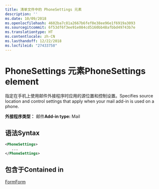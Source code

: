 ```yaml
---
title: 清单文件中的 PhoneSettings 元素
description: ''
ms.date: 10/09/2018
ms.openlocfilehash: 4602ba7c81a2667b6fef0e38ee96e1f6919a3093
ms.sourcegitcommit: 6f53df6f3ee91e084cd5160bb48afbbd49743b7e
ms.translationtype: HT
ms.contentlocale: zh-CN
ms.lasthandoff: 12/22/2018
ms.locfileid: "27433758"
---
```

# <a name="phonesettings-element"></a><span data-ttu-id="82861-102">PhoneSettings 元素</span><span class="sxs-lookup"><span data-stu-id="82861-102">PhoneSettings element</span></span>

<span data-ttu-id="82861-103">指定在手机上使用邮件外接程序时应用的源位置和控制设置。</span><span class="sxs-lookup"><span data-stu-id="82861-103">Specifies source location and control settings that apply when your mail add-in is used on a phone.</span></span>

<span data-ttu-id="82861-104">**外接程序类型：** 邮件</span><span class="sxs-lookup"><span data-stu-id="82861-104">**Add-in type:** Mail</span></span>

## <a name="syntax"></a><span data-ttu-id="82861-105">语法</span><span class="sxs-lookup"><span data-stu-id="82861-105">Syntax</span></span>

```XML
<PhoneSettings>
   ...
</PhoneSettings>
```

## <a name="contained-in"></a><span data-ttu-id="82861-106">包含于</span><span class="sxs-lookup"><span data-stu-id="82861-106">Contained in</span></span>

[<span data-ttu-id="82861-107">Form</span><span class="sxs-lookup"><span data-stu-id="82861-107">Form</span></span>](form.md)

